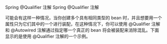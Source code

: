 
Spring @Qualifier 注解
Spring @Qualifier 注解

可能会有这样一种情况，当你创建多个具有相同类型的 bean 时，并且想要用一个属性只为它们其中的一个进行装配，在这种情况下，你可以使用 @Qualifier 注解和 @Autowired 注解通过指定哪一个真正的 bean 将会被装配来消除混乱。下面显示的是使用 @Qualifier 注解的一个示例。